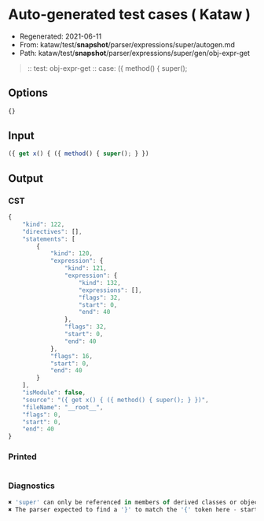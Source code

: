 # Auto-generated test cases ( Kataw )
- Regenerated: 2021-06-11
- From: kataw/test/__snapshot__/parser/expressions/super/autogen.md
- Path: kataw/test/__snapshot__/parser/expressions/super/gen/obj-expr-get
> :: test: obj-expr-get
> :: case: ({ method() { super();
## Options

`````js
{}
`````
## Input

`````js
({ get x() { ({ method() { super(); } })
`````
## Output

### CST

```javascript
{
    "kind": 122,
    "directives": [],
    "statements": [
        {
            "kind": 120,
            "expression": {
                "kind": 121,
                "expression": {
                    "kind": 132,
                    "expressions": [],
                    "flags": 32,
                    "start": 0,
                    "end": 40
                },
                "flags": 32,
                "start": 0,
                "end": 40
            },
            "flags": 16,
            "start": 0,
            "end": 40
        }
    ],
    "isModule": false,
    "source": "({ get x() { ({ method() { super(); } })",
    "fileName": "__root__",
    "flags": 0,
    "start": 0,
    "end": 40
}
```

### Printed

```javascript

```

### Diagnostics

```javascript
✖ 'super' can only be referenced in members of derived classes or object literal expressions - start: 26, end: 33
✖ The parser expected to find a '}' to match the '{' token here - start: 40, end: 40

```

